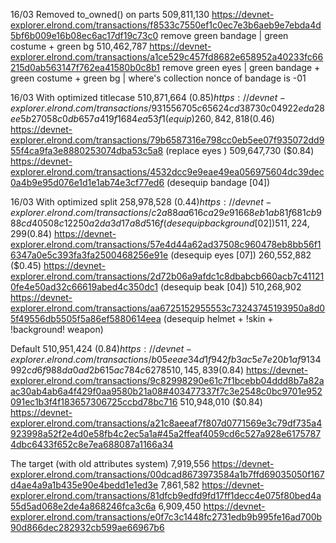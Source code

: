 16/03 Removed to_owned() on parts
    509,811,130 https://devnet-explorer.elrond.com/transactions/f8533c7550ef1c0ec7e3b6aeb9e7ebda4d5bf6b009e16b08ec6ac17df19c73c0
                remove green bandage | green costume + green bg
    510,462,787 https://devnet-explorer.elrond.com/transactions/a1ce529c457fd8682e658952a40233fc66215d0ab563147f762ea41580b0c8b1
                remove green eyes | green bandage + green costume + green bg | where's collection nonce of bandage is -01


16/03 With optimized titlecase
    510,871,664 ($0.85) https://devnet-explorer.elrond.com/transactions/931556705c65624cd38730c04922eda28ee5b27058c0db657a419f1684ea53f1 (equip)
    260,842,818 ($0.46) https://devnet-explorer.elrond.com/transactions/79b6587316e798cc0eb5ee07f935072dd955f4ca9fa3e8880253074dba53c5a8 (replace eyes )
    509,647,730 ($0.84) https://devnet-explorer.elrond.com/transactions/4532dcc9e9eae49ea056975604dc39dec0a4b9e95d076e1d1e1ab74e3cf77ed6 (desequip bandage [04])

16/03 With optimized split
    258,978,528 ($0.44) https://devnet-explorer.elrond.com/transactions/c2a88aa616ca29e91668eb1ab81f681cb988cd40508c12250a2da3d17a8d516f (desequip background [02])
    511,224,299 ($0.84) https://devnet-explorer.elrond.com/transactions/57e4d44a62ad37508c960478eb8bb56f16347a0e5c393fa3fa2500468256e91e (desequip eyes [07])
    260,552,882 ($0.45) https://devnet-explorer.elrond.com/transactions/2d72b06a9afdc1c8dbabcb660acb7c411210fe4e50ad32c66619abed4c350dc1 (desequip beak [04])
    510,268,902         https://devnet-explorer.elrond.com/transactions/aa6725152955553c73243745193950a8d05f49556db5505f5a86ef5880614eea (desequip helmet + !skin + !background! weapon)

Default
    510,951,424 ($0.84) https://devnet-explorer.elrond.com/transactions/b05eeae34d1f942fb3ac5e7e20b1af9134992cd6f988da0ad2b615ac784c6278
    510,145,839 ($0.84) https://devnet-explorer.elrond.com/transactions/9c82998290e61c7f1bcebb04ddd8b7a82aac30ab4ab6a4f429f0aa9580b21a08#403477337f7c3e2548c0bc9701e952091ec1b3f4f183657306725ccbd78bc716
    510,948,010 ($0.84) https://devnet-explorer.elrond.com/transactions/a21c8aeeaf7f807d0771569e3c79df735a4923998a52f2e4d0e58fb4c2ec5a1a#45a2ffeaf4059cd6c527a928e61757874dbc6433f652c8e7ea688087a1166a34


The target (with old attributes system)
    7,919,556 https://devnet-explorer.elrond.com/transactions/00dcad8673973584a1b7ffd69035050f167d4ae4a9a1b435e90e4bedd1e1ed3e
    7,861,582 https://devnet-explorer.elrond.com/transactions/81dfcb9edfd9fd17ff1decc4e075f80bed4a55d5ad068e2de4a868246fca3c6a
    6,909,450 https://devnet-explorer.elrond.com/transactions/e0f7c3c1448fc2731edb9b995fe16ad700b90d866dec282932cb599ae66967b6